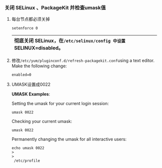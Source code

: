 ### 关闭 SELinux 、PackageKit 并检查umask值

1. 每台节点都必须关掉

   ```
   setenforce 0
   ```

   | 彻底关闭 SELinux，在`/etc/selinux/config 中设置`SELINUX=disabled。 |
   | :--- |

2. 修改`/etc/yum/pluginconf.d/refresh-packagekit.conf`using a text editor. Make the following change:

   ```
   enabled=0
   ```

3. UMASK设置成0022

   **UMASK Examples**:

   Setting the umask for your current login session:

   ```
   umask 0022
   ```

   Checking your current umask:

   ```
   umask 0022
   ```

   Permanently changing the umask for all interactive users:

   ```
   echo umask 0022 
   >
   >
    /etc/profile
   ```



